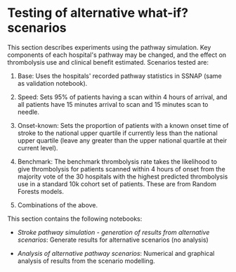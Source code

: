 # Testing of alternative what-if? scenarios

This section describes experiments using the pathway simulation. Key components of each hospital's pathway may be changed, and the effect on thrombolysis use and clinical benefit estimated. Scenarios tested are:

1. Base: Uses the hospitals' recorded pathway statistics in SSNAP (same as validation notebook). 

2. Speed: Sets 95% of patients having a scan within 4 hours of arrival, and all patients have 15 minutes arrival to scan and 15 minutes scan to needle. 

3. Onset-known: Sets the proportion of patients with a known onset time of stroke to the national upper quartile if currently less than the national upper quartile (leave any greater than the upper national quartile at their current level). 

4. Benchmark: The benchmark thrombolysis rate takes the likelihood to give thrombolysis for patients scanned within 4 hours of onset from the majority vote of the 30 hospitals with the highest predicted thrombolysis use in a standard 10k cohort set of patients. These are from Random Forests models. 

5. Combinations of the above.

This section contains the following notebooks:

* *Stroke pathway simulation - generation of results from alternative scenarios*: Generate results for alternative scenarios (no analysis)

* *Analysis of alternative pathway scenarios*: Numerical and graphical analysis of results from the scenario modelling.
